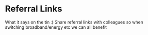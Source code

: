 # Referral Links

What it says on the tin :) Share referral links with colleagues so when switching broadband/energy etc we can all benefit 




